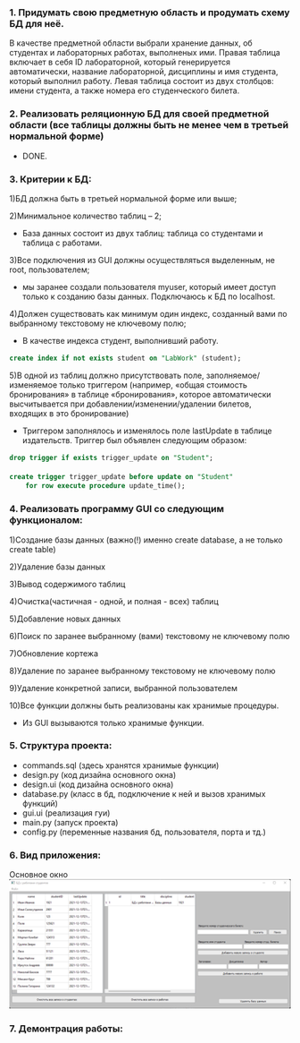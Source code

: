 ### 1.    Придумать свою предметную область и продумать схему БД для неё.

В качестве предметной области выбрали хранение данных, об студентах и лабораторных работах, выполненых ими. Правая таблица включает в себя ID лабораторной, который генерируется автоматически, название лабораторной, дисциплины и имя студента, который выполнил работу. Левая таблица состоит из двух столбцов: имени студента, а также номера его студенческого билета. 


### 2.    Реализовать реляционную БД для своей предметной области (все таблицы должны быть не менее чем в третьей нормальной форме)

- DONE.

### 3.    Критерии к БД:
1)БД должна быть в третьей нормальной форме или выше;

2)Минимальное количество таблиц – 2;
- База данных состоит из двух таблиц: таблица со студентами и таблица с работами.

3)Все подключения из GUI должны осуществляться выделенным, не root, пользователем;
- мы заранее создали пользователя myuser, который имеет доступ только к созданию базы данных. Подключаюсь к БД по localhost.

4)Должен существовать как минимум один индекс, созданный вами по выбранному текстовому не ключевому полю;
- В качестве индекса студент, выполнивший работу.

```sql
create index if not exists student on "LabWork" (student);
```

5)В одной из таблиц должно присутствовать поле, заполняемое/изменяемое только триггером (например, «общая стоимость бронирования» в таблице «бронирования», которое автоматически высчитывается при добавлении/изменении/удалении билетов, входящих в это бронирование)

- Триггером заполнялось и изменялось поле lastUpdate в таблице издательств. Триггер был объявлен следующим образом: 
```sql
drop trigger if exists trigger_update on "Student";

create trigger trigger_update before update on "Student" 
    for row execute procedure update_time();
```

### 4.    Реализовать программу GUI со следующим функционалом:

1)Создание базы данных (важно(!) именно create database, а не только create table)

2)Удаление базы данных

3)Вывод содержимого таблиц

4)Очистка(частичная - одной, и полная - всех) таблиц

5)Добавление новых данных

6)Поиск по заранее выбранному (вами) текстовому не ключевому полю

7)Обновление кортежа

8)Удаление по заранее выбранному текстовому не ключевому полю

9)Удаление конкретной записи, выбранной пользователем

10)Все функции должны быть реализованы как хранимые процедуры. 

 - Из GUI вызываются только хранимые функции. 
 
 ### 5. Структура проекта: 
 
 - commands.sql (здесь хранятся хранимые функции)
 - design.py (код дизайна основного окна)
 - design.ui (код дизайна основного окна)
 - database.py (класс в бд, подключение к ней и вызов хранимых функций)
 - gui.ui (реализация гуи)
 - main.py (запуск проекта)
 - config.py (переменные названия бд, пользователя, порта и тд.)
 
 ### 6. Вид приложения:


Основное окно 
![img.png](img.png)


### 7. Демонтрация работы: 

